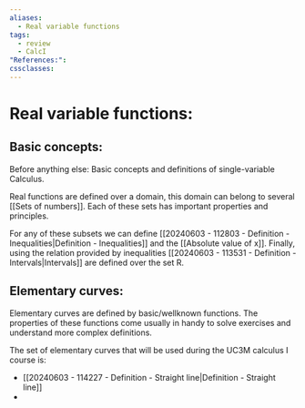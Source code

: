 ```yaml
---
aliases:
  - Real variable functions
tags:
  - review
  - CalcI
"References:": 
cssclasses:
---
```

# Real variable functions: 

## Basic concepts:
Before anything else: Basic concepts and definitions of single-variable Calculus.

Real functions are defined over a domain, this domain can belong to several [[Sets of numbers]]. Each of these sets has important properties and principles.

For any of these subsets we can define [[20240603 - 112803 - Definition - Inequalities|Definition - Inequalities]] and the [[Absolute value of x]]. 
Finally, using the relation provided by inequalities [[20240603 - 113531 - Definition - Intervals|Intervals]] are defined over the set R.

## Elementary curves: 
Elementary curves are defined by basic/wellknown functions. The properties of these functions come usually in handy to solve exercises and understand more complex definitions.

The set of elementary curves that will be used during the UC3M calculus I course is: 
+ [[20240603 - 114227 - Definition - Straight line|Definition - Straight line]]
+ 
